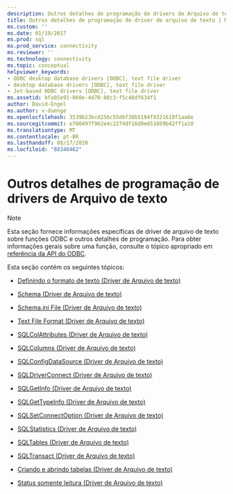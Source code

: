 ```yaml
---
description: Outros detalhes de programação de drivers de Arquivo de texto
title: Outros detalhes de programação de driver de arquivo de texto | Microsoft Docs
ms.custom: ''
ms.date: 01/19/2017
ms.prod: sql
ms.prod_service: connectivity
ms.reviewer: ''
ms.technology: connectivity
ms.topic: conceptual
helpviewer_keywords:
- ODBC desktop database drivers [ODBC], text file driver
- desktop database drivers [ODBC], text file driver
- Jet-based ODBC drivers [ODBC], text file driver
ms.assetid: bfa85e91-060e-4d70-88c3-f5c48df634f1
author: David-Engel
ms.author: v-daenge
ms.openlocfilehash: 3539b23bcd256c55dbf38b5194f9321618f1aa0e
ms.sourcegitcommit: e700497f962e4c2274df16d9e651059b42ff1a10
ms.translationtype: MT
ms.contentlocale: pt-BR
ms.lasthandoff: 08/17/2020
ms.locfileid: "88340462"
---
```

# <a name="other-text-file-driver-programming-details"></a>Outros detalhes de programação de drivers de Arquivo de texto
> [!NOTE]  
>  Esta seção fornece informações específicas de driver de arquivo de texto sobre funções ODBC e outros detalhes de programação. Para obter informações gerais sobre uma função, consulte o tópico apropriado em [referência da API do ODBC](../../odbc/reference/syntax/odbc-api-reference.md).  
  
 Esta seção contém os seguintes tópicos:  
  
-   [Definindo o formato de texto (Driver de Arquivo de texto)](../../odbc/microsoft/defining-text-format-text-file-driver.md)  
  
-   [Schema (Driver de Arquivo de texto)](../../odbc/microsoft/schema-text-file-driver.md)  
  
-   [Schema.ini File (Driver de Arquivo de texto)](../../odbc/microsoft/schema-ini-file-text-file-driver.md)  
  
-   [Text File Format (Driver de Arquivo de texto)](../../odbc/microsoft/text-file-format-text-file-driver.md)  
  
-   [SQLColAttributes (Driver de Arquivo de texto)](../../odbc/microsoft/sqlcolattributes-text-file-driver.md)  
  
-   [SQLColumns (Driver de Arquivo de texto)](../../odbc/microsoft/sqlcolumns-text-file-driver.md)  
  
-   [SQLConfigDataSource (Driver de Arquivo de texto)](../../odbc/microsoft/sqlconfigdatasource-text-file-driver.md)  
  
-   [SQLDriverConnect (Driver de Arquivo de texto)](../../odbc/microsoft/sqldriverconnect-text-file-driver.md)  
  
-   [SQLGetInfo (Driver de Arquivo de texto)](../../odbc/microsoft/sqlgetinfo-text-file-driver.md)  
  
-   [SQLGetTypeInfo (Driver de Arquivo de texto)](../../odbc/microsoft/sqlgettypeinfo-text-file-driver.md)  
  
-   [SQLSetConnectOption (Driver de Arquivo de texto)](../../odbc/microsoft/sqlsetconnectoption-text-file-driver.md)  
  
-   [SQLStatistics (Driver de Arquivo de texto)](../../odbc/microsoft/sqlstatistics-text-file-driver.md)  
  
-   [SQLTables (Driver de Arquivo de texto)](../../odbc/microsoft/sqltables-text-file-driver.md)  
  
-   [SQLTransact (Driver de Arquivo de texto)](../../odbc/microsoft/sqltransact-text-file-driver.md)  
  
-   [Criando e abrindo tabelas (Driver de Arquivo de texto)](../../odbc/microsoft/creating-and-opening-tables-text-file-driver.md)  
  
-   [Status somente leitura (Driver de Arquivo de texto)](../../odbc/microsoft/read-only-status-text-file-driver.md)
